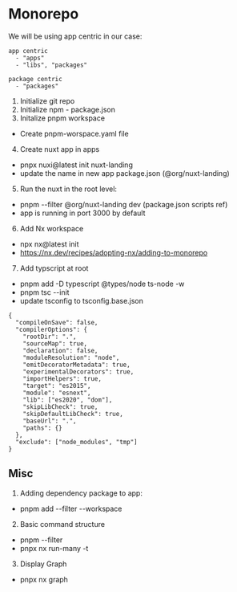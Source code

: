 # Monorepo

We will be using app centric in our case:

```
app centric
  - "apps"
  - "libs", "packages"

package centric
  - "packages"
```

1. Initialize git repo
2. Initialize npm - package.json
3. Initalize pnpm workspace
  - Create pnpm-worspace.yaml file
4. Create nuxt app in apps
  - pnpx nuxi@latest init nuxt-landing
  - update the name in new app package.json (@org/nuxt-landing)
5. Run the nuxt in the root level:
  - pnpm --filter @org/nuxt-landing dev (package.json scripts ref)
  - app is running in port 3000 by default
6. Add Nx workspace
  - npx nx@latest init
  - https://nx.dev/recipes/adopting-nx/adding-to-monorepo
7. Add typscript at root
  - pnpm add -D typescript @types/node ts-node -w
  - pnpm tsc --init
  - update tsconfig to tsconfig.base.json
  ```
  {
    "compileOnSave": false,
    "compilerOptions": {
      "rootDir": ".",
      "sourceMap": true,
      "declaration": false,
      "moduleResolution": "node",
      "emitDecoratorMetadata": true,
      "experimentalDecorators": true,
      "importHelpers": true,
      "target": "es2015",
      "module": "esnext",
      "lib": ["es2020", "dom"],
      "skipLibCheck": true,
      "skipDefaultLibCheck": true,
      "baseUrl": ".",
      "paths": {}
    },
    "exclude": ["node_modules", "tmp"]
  }

  ```


## Misc

1. Adding dependency package to app:
  - pnpm add <package-to-add> --filter <app> --workspace

2. Basic command structure
  - pnpm --filter <pkg-name> <command>
  - pnpx nx run-many -t <command>

3. Display Graph
  - pnpx nx graph




